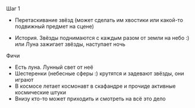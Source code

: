 Шаг 1

-   Перетаскивание звёзд (может сделать им хвостики или какой-то подвижный предмет на сцене)

-   История. Звёзды поднимаются с каждым разом от земли на небо :)
    или
    Луна зажигает звёзды, наступает ночь

Фичи

-   Есть луна. Лунный свет от неё
-   Шестеренки (небесные сферы :) крутятся и задевают звёзды, они играют
-   В космосе летает космонавт в скафандре и прочиде активные космические штуки
-   Внизу кто-то может приходить и смотреть на всё это дело
